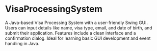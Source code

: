 # VisaProcessingSystem
A Java-based Visa Processing System with a user-friendly Swing GUI. Users can input details like name, visa type, email, and date of birth, and submit their application. Features include a clean interface and a confirmation dialog. Ideal for learning basic GUI development and event handling in Java.
